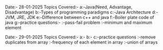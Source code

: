 Date:- 28-01-2025
Topics Covered:-
a:-Java(Need, Advantage, Disadvantage)
b:-Types of programming paradigms
c:-Java Architecture
d:-JVM, JRE, JDK
e:-Difference between c++ and java
f:-Boiler plate code of java
g:-practice questions:-
   :-pass-fail problem
   :-minimum and maximum element 

Date:- 29-01-2025
Topics Covered:-
a:-
b:-
c:-practice questions
   :-remove duplicates from array
   :-frequency of each element in array
   :-union of arrays
